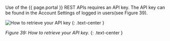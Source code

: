 Use of the {{ page.portal }} REST APIs requires an API key. The API key can be found in the Account Settings of logged in users(see Figure 39).

![How to retrieve your API key]({{site.figures_link}}/{{page.portal}}/Figure39.png)
{: .text-center }

_Figure 39:   How to retrieve your API key._
{: .text-center }